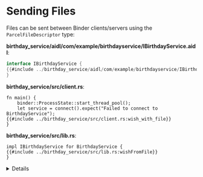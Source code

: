 # Sending Files

Files can be sent between Binder clients/servers using the
`ParcelFileDescriptor` type:

**birthday_service/aidl/com/example/birthdayservice/IBirthdayService.aidl**:

```java
interface IBirthdayService {
{{#include ../birthday_service/aidl/com/example/birthdayservice/IBirthdayService.aidl:with_file}}
}
```

**birthday_service/src/client.rs**:

```rust,ignore
fn main() {
    binder::ProcessState::start_thread_pool();
    let service = connect().expect("Failed to connect to BirthdayService");
{{#include ../birthday_service/src/client.rs:wish_with_file}}
}
```

**birthday_service/src/lib.rs**:

```rust,ignore
impl IBirthdayService for BirthdayService {
{{#include ../birthday_service/src/lib.rs:wishFromFile}}
}
```

<details>

- `ParcelFileDescriptor` wraps an `OwnedFd`, and so can be created from a `File`
  (or any other type that wraps an `OwnedFd`), and can be used to create a new
  `File` handle on the other side.
- Other types of file descriptors can be wrapped and sent, e.g. TCP, UDP, and
  UNIX sockets.

</details>
